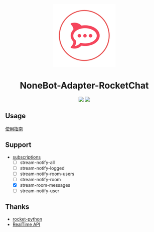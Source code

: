<p align="center"> 
  <img  src="https://github.com/IUnlimit/nonebot-adapter-rocketchat/blob/main/docs/images/logo.png?raw=true" width="200" height="200" alt="nonebot-adapter-rocketchat" />
</p>

<h1 align="center">
  NoneBot-Adapter-RocketChat
</h1>

<p align="center">
  <img src="https://img.shields.io/github/v/release/IUnlimit/nonebot-adapter-rocketchat?label=version">
  <a alt="License" href="https://www.gnu.org/licenses/agpl-3.0.en.html"><image src="https://img.shields.io/badge/license-AGPLv3-4EB1BA.svg"></image></a>
</p>

## Usage

[使用指南](https://github.com/IUnlimit/nonebot-adapter-rocketchat/tree/main/docs/MANUAL.md)

## Support

- [subscriptions](https://developer.rocket.chat/reference/api/realtime-api/subscriptions)
  - [ ] stream-notify-all
  - [ ] stream-notify-logged
  - [ ] stream-notify-room-users
  - [ ] stream-notify-room
  - [x] stream-room-messages
  - [ ] stream-notify-user

## Thanks

- [rocket-python](https://github.com/Pipoline/rocket-python)
- [RealTime API](https://github.com/hynek-urban/rocketchat-async)